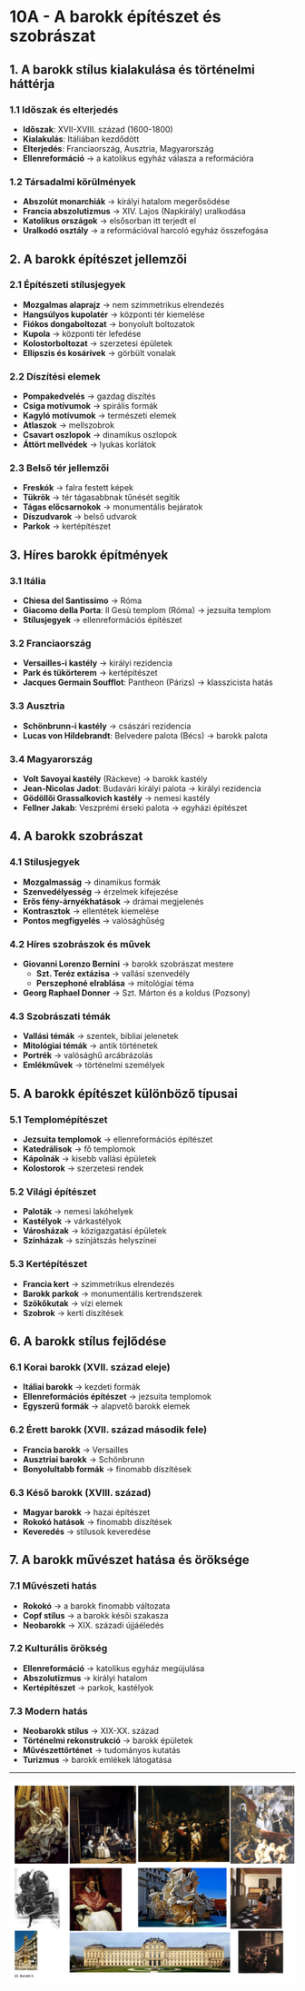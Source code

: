 # 10A - A barokk építészet és szobrászat

## 1. A barokk stílus kialakulása és történelmi háttérja

### 1.1 Időszak és elterjedés
- **Időszak**: XVII-XVIII. század (1600-1800)
- **Kialakulás**: Itáliában kezdődött
- **Elterjedés**: Franciaország, Ausztria, Magyarország
- **Ellenreformáció** → a katolikus egyház válasza a reformációra

### 1.2 Társadalmi körülmények
- **Abszolút monarchiák** → királyi hatalom megerősödése
- **Francia abszolutizmus** → XIV. Lajos (Napkirály) uralkodása
- **Katolikus országok** → elsősorban itt terjedt el
- **Uralkodó osztály** → a reformációval harcoló egyház összefogása

## 2. A barokk építészet jellemzői

### 2.1 Építészeti stílusjegyek
- **Mozgalmas alaprajz** → nem szimmetrikus elrendezés
- **Hangsúlyos kupolatér** → központi tér kiemelése
- **Fiókos dongaboltozat** → bonyolult boltozatok
- **Kupola** → központi tér lefedése
- **Kolostorboltozat** → szerzetesi épületek
- **Ellipszis és kosárívek** → görbült vonalak

### 2.2 Díszítési elemek
- **Pompakedvelés** → gazdag díszítés
- **Csiga motívumok** → spirális formák
- **Kagyló motívumok** → természeti elemek
- **Atlaszok** → mellszobrok
- **Csavart oszlopok** → dinamikus oszlopok
- **Áttört mellvédek** → lyukas korlátok

### 2.3 Belső tér jellemzői
- **Freskók** → falra festett képek
- **Tükrök** → tér tágasabbnak tűnését segítik
- **Tágas előcsarnokok** → monumentális bejáratok
- **Díszudvarok** → belső udvarok
- **Parkok** → kertépítészet

## 3. Híres barokk építmények

### 3.1 Itália
- **Chiesa del Santissimo** → Róma
- **Giacomo della Porta**: Il Gesù templom (Róma) → jezsuita templom
- **Stílusjegyek** → ellenreformációs építészet

### 3.2 Franciaország
- **Versailles-i kastély** → királyi rezidencia
- **Park és tükörterem** → kertépítészet
- **Jacques Germain Soufflot**: Pantheon (Párizs) → klasszicista hatás

### 3.3 Ausztria
- **Schönbrunn-i kastély** → császári rezidencia
- **Lucas von Hildebrandt**: Belvedere palota (Bécs) → barokk palota

### 3.4 Magyarország
- **Volt Savoyai kastély** (Ráckeve) → barokk kastély
- **Jean-Nicolas Jadot**: Budavári királyi palota → királyi rezidencia
- **Gödöllői Grassalkovich kastély** → nemesi kastély
- **Fellner Jakab**: Veszprémi érseki palota → egyházi építészet

## 4. A barokk szobrászat

### 4.1 Stílusjegyek
- **Mozgalmasság** → dinamikus formák
- **Szenvedélyesség** → érzelmek kifejezése
- **Erős fény-árnyékhatások** → drámai megjelenés
- **Kontrasztok** → ellentétek kiemelése
- **Pontos megfigyelés** → valósághűség

### 4.2 Híres szobrászok és művek
- **Giovanni Lorenzo Bernini** → barokk szobrászat mestere
  - **Szt. Teréz extázisa** → vallási szenvedély
  - **Perszephoné elrablása** → mitológiai téma
- **Georg Raphael Donner** → Szt. Márton és a koldus (Pozsony)

### 4.3 Szobrászati témák
- **Vallási témák** → szentek, bibliai jelenetek
- **Mitológiai témák** → antik történetek
- **Portrék** → valósághű arcábrázolás
- **Emlékművek** → történelmi személyek

## 5. A barokk építészet különböző típusai

### 5.1 Templomépítészet
- **Jezsuita templomok** → ellenreformációs építészet
- **Katedrálisok** → fő templomok
- **Kápolnák** → kisebb vallási épületek
- **Kolostorok** → szerzetesi rendek

### 5.2 Világi építészet
- **Paloták** → nemesi lakóhelyek
- **Kastélyok** → várkastélyok
- **Városházak** → közigazgatási épületek
- **Színházak** → színjátszás helyszínei

### 5.3 Kertépítészet
- **Francia kert** → szimmetrikus elrendezés
- **Barokk parkok** → monumentális kertrendszerek
- **Szökőkutak** → vízi elemek
- **Szobrok** → kerti díszítések

## 6. A barokk stílus fejlődése

### 6.1 Korai barokk (XVII. század eleje)
- **Itáliai barokk** → kezdeti formák
- **Ellenreformációs építészet** → jezsuita templomok
- **Egyszerű formák** → alapvető barokk elemek

### 6.2 Érett barokk (XVII. század második fele)
- **Francia barokk** → Versailles
- **Ausztriai barokk** → Schönbrunn
- **Bonyolultabb formák** → finomabb díszítések

### 6.3 Késő barokk (XVIII. század)
- **Magyar barokk** → hazai építészet
- **Rokokó hatások** → finomabb díszítések
- **Keveredés** → stílusok keveredése

## 7. A barokk művészet hatása és öröksége

### 7.1 Művészeti hatás
- **Rokokó** → a barokk finomabb változata
- **Copf stílus** → a barokk késői szakasza
- **Neobarokk** → XIX. századi újjáéledés

### 7.2 Kulturális örökség
- **Ellenreformáció** → katolikus egyház megújulása
- **Abszolutizmus** → királyi hatalom
- **Kertépítészet** → parkok, kastélyok

### 7.3 Modern hatás
- **Neobarokk stílus** → XIX-XX. század
- **Történelmi rekonstrukció** → barokk épületek
- **Művészettörténet** → tudományos kutatás
- **Turizmus** → barokk emlékek látogatása

---

![Barokk szobrászat](../images/10_Barokk%20szobrászat_KÉP.png)
